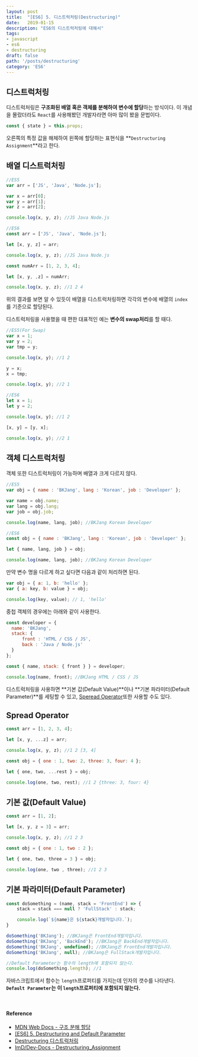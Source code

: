 ```yaml
---
layout: post
title:  "[ES6] 5. 디스트럭처링(Destructuring)"
date:   2019-01-15
description: "ES6의 디스트럭처링에 대해서"
tags:
- javascript
- es6
- destructuring
draft: false
path: '/posts/destructuring'
category: 'ES6'
---
```


## 디스트럭처링

디스트럭처링은 **구조화된 배열 혹은 객체를 분해하여 변수에 할당**하는 방식이다. 이 개념을 몰랐더라도 `React`를 사용해봤던 개발자라면 아마 많이 봤을 문법이다.

```js
const { state } = this.props;
```

오른쪽의 특정 값을 해체하여 왼쪽에 할당하는 표현식을 **`Destructuring Assignment`**라고 한다.

## 배열 디스트럭처링

```js
//ES5
var arr = ['JS', 'Java', 'Node.js'];

var x = arr[0];
var y = arr[1];
var z = arr[2];

console.log(x, y, z); //JS Java Node.js
```

```js
//ES6
const arr = ['JS', 'Java', 'Node.js'];

let [x, y, z] = arr;

console.log(x, y, z); //JS Java Node.js
```

```js
const numArr = [1, 2, 3, 4];

let [x, y, ,z] = numArr;

console.log(x, y, z); //1 2 4
```

위의 결과를 보면 알 수 있듯이 배열을 디스트럭처링하면 각각의 변수에 배열의 `index`를 기준으로 할당된다.

디스트럭처링을 사용했을 때 편한 대표적인 예는 **변수의 swap처리**를 할 때다.

```js
//ES5(For Swap)
var x = 1;
var y = 2;
var tmp = y;

console.log(x, y); //1 2

y = x;
x = tmp;

console.log(x, y); //2 1
```

```js
//ES6
let x = 1;
let y = 2;

console.log(x, y); //1 2

[x, y] = [y, x];

console.log(x, y); //2 1
```

## 객체 디스트럭처링

객체 또한 디스트럭처링이 가능하며 배열과 크게 다르지 않다.

```js
//ES5
var obj = { name : 'BKJang', lang : 'Korean', job : 'Developer' };

var name = obj.name;
var lang = obj.lang;
var job = obj.job;

console.log(name, lang, job); //BKJang Korean Developer
```

```js
//ES6
const obj = { name : 'BKJang', lang : 'Korean', job : 'Developer' };

let { name, lang, job } = obj;

console.log(name, lang, job); //BKJang Korean Developer
```

만약 변수 명을 다르게 하고 싶다면 다음과 같이 처리하면 된다.

```js
var obj = { a: 1, b: 'hello' };
var { a: key, b: value } = obj;

console.log(key, value); // 1, 'hello'
```

중첩 객체의 경우에는 아래와 같이 사용한다.

```js
const developer = {
  name: 'BKJang',
  stack: {
      front : 'HTML / CSS / JS',
      back : 'Java / Node.js'
  }
};

const { name, stack: { front } } = developer;

console.log(name, front); //BKJang HTML / CSS / JS
```

디스트럭처링을 사용하면 **기본 값(Default Value)**이나 **기본 파라미터(Default Parameter)**를 세팅할 수 있고, [Speread Operator](https://bkdevlog.netlify.com/posts/spread-rest)또한 사용할 수도 있다.


## Spread Operator

```js
const arr = [1, 2, 3, 4];

let [x, y, ...z] = arr;

console.log(x, y, z); //1 2 [3, 4]
```

```js
const obj = { one : 1, two: 2, three: 3, four: 4 };

let { one, two, ...rest } = obj;

console.log(one, two, rest); //1 2 {three: 3, four: 4}
```

## 기본 값(Default Value)

```js
const arr = [1, 2];

let [x, y, z = 3] = arr;

console.log(x, y, z); //1 2 3
```

```js
const obj = { one : 1, two : 2 };

let { one, two, three = 3 } = obj;

console.log(one, two , three); //1 2 3
```

## 기본 파라미터(Default Parameter)

```js
const doSomething = (name, stack = 'FrontEnd') => {
    stack = stack === null ? 'FullStack' : stack;

    console.log(`${name}은 ${stack}개발자입니다.`);
}

doSomething('BKJang'); //BKJang은 FrontEnd개발자입니다.
doSomething('BKJang', 'BackEnd'); //BKJang은 BackEnd개발자입니다.
doSomething('BKJang', undefined); //BKJang은 FrontEnd개발자입니다.
doSomething('BKJang', null); //BKJang은 FullStack개발자입니다.

//Default Parameter는 함수의 length에 포함되지 않는다.
console.log(doSomething.length); //1
```

자바스크립트에서 함수는 `length`프로퍼티를 가지는데 인자의 갯수를 나타낸다.<br/>**`Default Parameter`는 이 `length`프로퍼티에 포함되지 않는다.**

<br/>

#### Reference

- [MDN Web Docs - 구조 분해 할당](https://developer.mozilla.org/ko/docs/Web/JavaScript/Reference/Operators/Destructuring_assignment)
- [[ES6] 5. Destructuring and Default Parameter](https://jaeyeophan.github.io/2017/04/18/ES6-4-Spread-Rest-parameter/)
- [Destructuring 디스트럭처링](https://poiemaweb.com/es6-destructuring)
- [ImD/Dev-Docs - Destructuring_Assignment](https://github.com/Im-D/Dev-Docs/blob/master/ECMAScript/Destructuring_Assignment.md)
